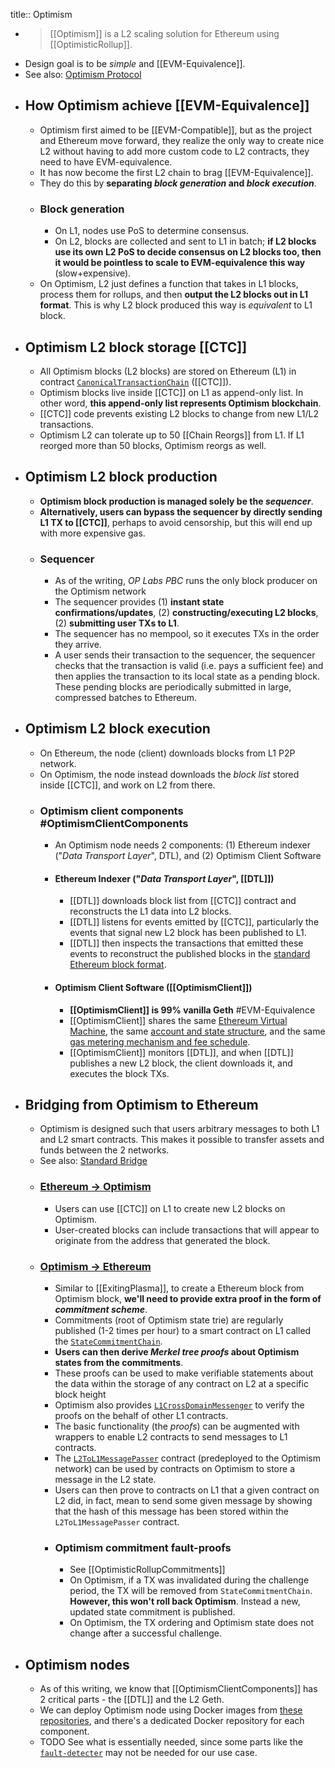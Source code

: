 title:: Optimism

- > [[Optimism]] is a L2 scaling solution for Ethereum using [[OptimisticRollup]].
- Design goal is to be _simple_ and [[EVM-Equivalence]].
- See also: [Optimism Protocol](https://community.optimism.io/docs/protocol/)
- ## How Optimism achieve [[EVM-Equivalence]]
	- Optimism first aimed to be [[EVM-Compatible]], but as the project and Ethereum move forward, they realize the only way to create nice L2 without having to add more custom code to L2 contracts, they need to have EVM-equivalence.
	- It has now become the first L2 chain to brag [[EVM-Equivalence]].
	- They do this by **separating _block generation_ and _block execution_**.
	- ### Block generation
		- On L1, nodes use PoS to determine consensus.
		- On L2, blocks are collected and sent to L1 in batch; __if L2 blocks use its own L2 PoS to decide consensus on L2 blocks too, then it would be pointless to scale to EVM-equivalence this way__ (slow+expensive).
	- On Optimism, L2 just defines a function that takes in L1 blocks, process them for rollups, and then __output the L2 blocks out in L1 format__. This is why L2 block produced this way is _equivalent_ to L1 block.
- ## Optimism L2 block storage [[CTC]]
	- All Optimism blocks (L2 blocks) are stored on Ethereum (L1) in contract [`CanonicalTransactionChain`](https://etherscan.io/address/0x5E4e65926BA27467555EB562121fac00D24E9dD2) ([[CTC]]).
	- Optimism blocks live inside [[CTC]] on L1 as append-only list. In other word, __this append-only list represents Optimism blockchain__.
	- [[CTC]] code prevents existing L2 blocks to change from new L1/L2 transactions.
	- Optimism L2 can tolerate up to 50 [[Chain Reorgs]] from L1. If L1 reorged more than 50 blocks, Optimism reorgs as well.
- ## Optimism L2 block production
	- **Optimism block production is managed solely be the _sequencer_**.
	- __Alternatively, users can bypass the sequencer by directly sending L1 TX to [[CTC]]__, perhaps to avoid censorship, but this will end up with more expensive gas.
	- ### Sequencer
		- As of the writing, _OP Labs PBC_ runs the only block producer on the Optimism network
		- The sequencer provides (1) __instant state confirmations/updates__, (2) __constructing/executing L2 blocks__, (2) __submitting user TXs to L1__.
		- The sequencer has no mempool, so it executes TXs in the order they arrive.
		- A user sends their transaction to the sequencer, the sequencer checks that the transaction is valid (i.e. pays a sufficient fee) and then applies the transaction to its local state as a pending block. These pending blocks are periodically submitted in large, compressed batches to Ethereum.
- ## Optimism L2 block execution
	- On Ethereum, the node (client) downloads blocks from L1 P2P network.
	- On Optimism, the node instead downloads the _block list_ stored inside [[CTC]], and work on L2 from there.
	- ### Optimism client components #OptimismClientComponents
		- An Optimism node needs 2 components: (1) Ethereum indexer ("_Data Transport Layer_", DTL), and (2) Optimism Client Software
		- #### Ethereum Indexer ("_Data Transport Layer_", [[DTL]])
			- [[DTL]] downloads block list from [[CTC]] contract and reconstructs the L1 data into L2 blocks.
			- [[DTL]] listens for events emitted by [[CTC]], particularly the events that signal new L2 block has been published to L1.
			- [[DTL]] then inspects the transactions that emitted these events to reconstruct the published blocks in the [standard Ethereum block format](https://ethereum.org/en/developers/docs/blocks/#block-anatomy).
		- #### Optimism Client Software ([[OptimismClient]])
			- __[[OptimismClient]] is 99% vanilla Geth__ #EVM-Equivalence
			- [[OptimismClient]] shares the same [Ethereum Virtual Machine](https://ethereum.org/en/developers/docs/evm/), the same [account and state structure](https://ethereum.org/en/developers/docs/accounts/), and the same [gas metering mechanism and fee schedule](https://ethereum.org/en/developers/docs/gas/).
			- [[OptimismClient]] monitors [[DTL]], and when [[DTL]] publishes a new L2 block, the client downloads it, and executes the block TXs.
- ## Bridging from Optimism to Ethereum
	- Optimism is designed such that users arbitrary messages to both L1 and L2 smart contracts. This makes it possible to transfer assets and funds between the 2 networks.
	- See also: [Standard Bridge](https://community.optimism.io/docs/developers/bridge/standard-bridge/)
	- ### [Ethereum -> Optimism](https://community.optimism.io/docs/how-optimism-works/#moving-from-optimism-to-ethereum)
		- Users can use [[CTC]] on L1 to create new L2 blocks on Optimism.
		- User-created blocks can include transactions that will appear to originate from the address that generated the block.
	- ### [Optimism -> Ethereum](https://community.optimism.io/docs/how-optimism-works/#moving-from-optimism-to-ethereum)
		- Similar to [[ExitingPlasma]], to create a Ethereum block from Optimism block, **we'll need to provide extra proof in the form of _commitment scheme_**.
		- Commitments (root of Optimism state trie) are regularly published (1-2 times per hour) to a smart contract on L1 called the [`StateCommitmentChain`](https://etherscan.io/address/0xBe5dAb4A2e9cd0F27300dB4aB94BeE3A233AEB19).
		- __Users can then derive _Merkel tree proofs_ about Optimism states from the commitments__.
		- These proofs can be used to make verifiable statements about the data within the storage of any contract on L2 at a specific block height
		- Optimism also provides [`L1CrossDomainMessenger`](https://etherscan.io/address/0x25ace71c97B33Cc4729CF772ae268934F7ab5fA1) to verify the proofs on the behalf of other L1 contracts.
		- The basic functionality (the _proofs_) can be augmented with wrappers to enable L2 contracts to send messages to L1 contracts.
		- The [`L2ToL1MessagePasser`](https://optimistic.etherscan.io/address/0x4200000000000000000000000000000000000000) contract (predeployed to the Optimism network) can be used by contracts on Optimism to store a message in the L2 state.
		- Users can then prove to contracts on L1 that a given contract on L2 did, in fact, mean to send some given message by showing that  the hash of this message has been stored within the  `L2ToL1MessagePasser`  contract.
		- ### Optimism commitment fault-proofs
			- See [[OptimisticRollupCommitments]]
			- On Optimism, if a TX was invalidated during the challenge period, the TX will be removed from `StateCommitmentChain`. __However, this won't roll back Optimism__. Instead a new, updated state commitment is published.
			- On Optimism, the TX ordering and Optimism state does not change after a successful challenge.
- ## Optimism nodes
	- As of this writing, we know that [[OptimismClientComponents]] has 2 critical parts - the [[DTL]] and the L2 Geth.
	- We can deploy Optimism node using Docker images from [these repositories](https://hub.docker.com/u/ethereumoptimism), and there's a dedicated Docker repository for each component.
	- TODO See what is essentially needed, since some parts like the [`fault-detecter`](https://hub.docker.com/r/ethereumoptimism/fault-detector) may not be needed for our use case.